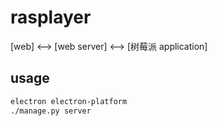 # rasplayer

[web] <--> [web server] <--> [树莓派 application]

## usage

```sh
electron electron-platform
./manage.py server
```
